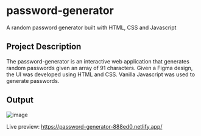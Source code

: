 # password-generator
A random password generator built with HTML, CSS and Javascript

## Project Description
The password-generator is an interactive web application that generates random passwords given an array of 91 characters. Given a Figma design, the UI was developed using HTML and CSS. Vanilla Javascript was used to generate passwords.

## Output
![image](https://github.com/HarrietKerubo/password-generator/assets/35400599/80e59f8a-0f08-4597-b5f7-457ed1c90f37)

Live preview: https://password-generator-888ed0.netlify.app/
